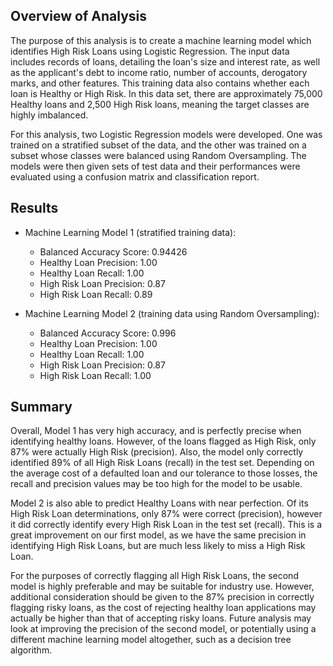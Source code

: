 ## Overview of Analysis

The purpose of this analysis is to create a machine learning model which identifies High Risk Loans using Logistic Regression.  The input data includes records of loans, detailing the loan's size and interest rate, as well as the applicant's debt to income ratio, number of accounts, derogatory marks, and other features.  This training data also contains whether each loan is Healthy or High Risk.  In this data set, there are approximately 75,000 Healthy loans and 2,500 High Risk loans, meaning the target classes are highly imbalanced. 

For this analysis, two Logistic Regression models were developed.  One was trained on a stratified subset of the data, and the other was trained on a subset whose classes were balanced using Random Oversampling.  The models were then given sets of test data and their performances were evaluated using a confusion matrix and classification report. 

## Results

* Machine Learning Model 1 (stratified training data):
  * Balanced Accuracy Score: 0.94426
  * Healthy Loan Precision: 1.00
  * Healthy Loan Recall: 1.00
  * High Risk Loan Precision: 0.87
  * High Risk Loan Recall: 0.89



* Machine Learning Model 2 (training data using Random Oversampling):
  * Balanced Accuracy Score: 0.996
  * Healthy Loan Precision: 1.00
  * Healthy Loan Recall: 1.00
  * High Risk Loan Precision: 0.87
  * High Risk Loan Recall: 1.00

## Summary

Overall, Model 1 has very high accuracy, and is perfectly precise when identifying healthy loans.  However, of the loans flagged as High Risk, only 87% were actually High Risk (precision).  Also, the model only correctly identified 89% of all High Risk Loans (recall) in the test set.  Depending on the average cost of a defaulted loan and our tolerance to those losses, the recall and precision values may be too high for the model to be usable.

Model 2 is also able to predict Healthy Loans with near perfection.  Of its High Risk Loan determinations, only 87% were correct (precision), however it did correctly identify every High Risk Loan in the test set (recall).  This is a great improvement on our first model, as we have the same precision in identifying High Risk Loans, but are much less likely to miss a High Risk Loan.

For the purposes of correctly flagging all High Risk Loans, the second model is highly preferable and may be suitable for industry use.  However, additional consideration should be given to the 87% precision in correctly flagging risky loans, as the cost of rejecting healthy loan applications may actually be higher than that of accepting risky loans.  Future analysis may look at improving the precision of the second model, or potentially using a different machine learning model altogether, such as a decision tree algorithm.